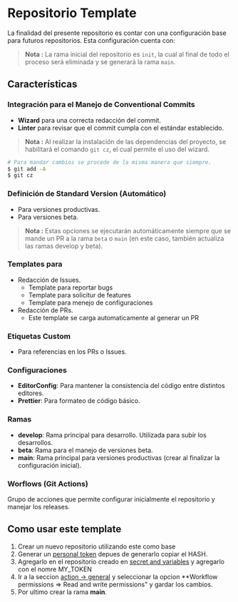 # Repositorio Template

La finalidad del presente repositorio es contar con una configuración base para futuros repositorios. Esta configuración cuenta con:

> **Nota :** La rama inicial del repositorio es `init`, la cual al final de todo el proceso será eliminada y se generará la rama `main`.

## Características

### Integración para el Manejo de Conventional Commits

- **Wizard** para una correcta redacción del commit.
- **Linter** para revisar que el commit cumpla con el estándar establecido.

> **Nota :** Al realizar la instalación de las dependencias del proyecto, se habilitará el comando `git cz`, el cual permite el uso del wizard.

```bash
# Para mandar cambios se procede de la misma manera que siempre.
$ git add -A 
$ git cz
```

### Definición de Standard Version (Automático)

- Para versiones productivas.
- Para versiones beta.

> **Nota :** Estas opciones se ejecutarán automáticamente siempre que se mande un PR a la rama `beta` o `main` (en este caso, también actualiza las ramas develop y beta).

### Templates para

- Redacción de Issues.
  - Template para reportar bugs
  - Template para solicitur de features
  - Template para menejo de configuraciones
- Redacción de PRs.
  - Este template se carga automaticamente al generar un PR

### Etiquetas Custom

- Para referencias en los PRs o Issues.

### Configuraciones

- **EditorConfig**: Para mantener la consistencia del código entre distintos editores.
- **Prettier**: Para formateo de código básico.

### Ramas

- **develop**: Rama principal para desarrollo. Utilizada para subir los desarrollos.
- **beta**: Rama para el manejo de versiones beta.
- **main**: Rama principal para versiones productivas (crear al finalizar la configuración inicial).

### Worflows (Git Actions)

Grupo de acciones que permite configurar inicialmente el repositorio y manejar los releases.

## Como usar este template

1. Crear un nuevo repositorio utilizando este como base
2. Generar un [personal token](https://github.com/settings/tokens) depues de generarlo copiar el HASH.
3. Agregarlo en el repositorio creado en [secret and variables](../../settings/secrets/actions) y agregarlo con el nomre MY_TOKEN
4. Ir a la seccion [action -> general](../../settings/actions) y seleccionar la opcion **Workflow permissions => Read and write permissions" y gardar los cambios.
5. Por ultimo crear la rama **main**.
